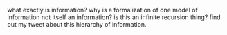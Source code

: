 what exactly is information? why is a formalization of one model of information not itself an information? is this an infinite recursion thing? find out my tweet about this hierarchy of information.